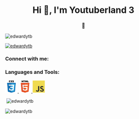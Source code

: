 <h1 align="center">Hi 👋, I'm Youtuberland 3</h1>
<h3 align="center">👋</h3>

<p align="left"> <img src="https://komarev.com/ghpvc/?username=edwardytb&label=Profile%20views&color=0e75b6&style=flat" alt="edwardytb" /> </p>

<p align="left"> <a href="https://github.com/ryo-ma/github-profile-trophy"><img src="https://github-profile-trophy.vercel.app/?username=edwardytb" alt="edwardytb" /></a> </p>

<h3 align="left">Connect with me:</h3>
<p align="left">
</p>

<h3 align="left">Languages and Tools:</h3>
<p align="left"> <a href="https://www.w3schools.com/css/" target="_blank" rel="noreferrer"> <img src="https://raw.githubusercontent.com/devicons/devicon/master/icons/css3/css3-original-wordmark.svg" alt="css3" width="40" height="40"/> </a> <a href="https://www.w3.org/html/" target="_blank" rel="noreferrer"> <img src="https://raw.githubusercontent.com/devicons/devicon/master/icons/html5/html5-original-wordmark.svg" alt="html5" width="40" height="40"/> </a> <a href="https://developer.mozilla.org/en-US/docs/Web/JavaScript" target="_blank" rel="noreferrer"> <img src="https://raw.githubusercontent.com/devicons/devicon/master/icons/javascript/javascript-original.svg" alt="javascript" width="40" height="40"/> </a> </p>

<p>&nbsp;<img align="center" src="https://github-readme-stats.vercel.app/api?username=edwardytb&show_icons=true&locale=en" alt="edwardytb" /></p>

<p><img align="center" src="https://github-readme-streak-stats.herokuapp.com/?user=edwardytb&" alt="edwardytb" /></p>
